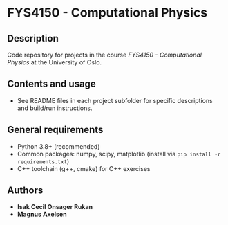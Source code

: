 # FYS4150 - Computational Physics
## Description
Code repository for projects in the course *FYS4150 - Computational Physics* at the University of Oslo. 

## Contents and usage
- See README files in each project subfolder for specific descriptions and build/run instructions.


## General requirements
- Python 3.8+ (recommended)
- Common packages: numpy, scipy, matplotlib (install via `pip install -r requirements.txt`)
- C++ toolchain (g++, cmake) for C++ exercises

## Authors
- **Isak Cecil Onsager Rukan**
- **Magnus Axelsen**
